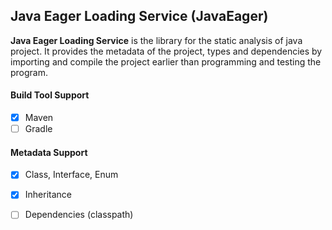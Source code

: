 ## Java Eager Loading Service (JavaEager)
**Java Eager Loading Service** is the library for the static analysis of java project.
It provides the metadata of the project, types and dependencies
by importing and compile the project earlier than programming and testing the program.

#### Build Tool Support

- [x] Maven
- [ ] Gradle

#### Metadata Support

- [x] Class, Interface, Enum
- [x] Inheritance
- [ ] Dependencies (classpath)

